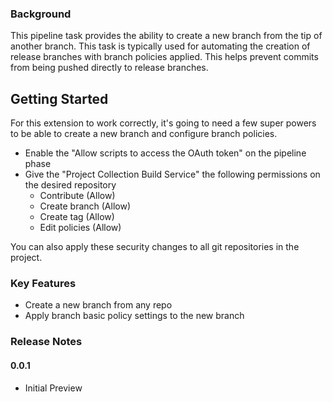 ### Background

This pipeline task provides the ability to create a new branch from the tip of another branch. This task is typically used for automating the creation of release branches with branch policies applied. This helps prevent commits from being pushed directly to release branches.

## Getting Started

For this extension to work correctly, it's going to need a few super powers to be able to create a new branch and configure branch policies.
- Enable the "Allow scripts to access the OAuth token" on the pipeline phase
- Give the "Project Collection Build Service" the following permissions on the desired repository
    - Contribute (Allow)
    - Create branch (Allow)
    - Create tag (Allow)
    - Edit policies (Allow)

You can also apply these security changes to all git repositories in the project.

### Key Features

- Create a new branch from any repo
- Apply branch basic policy settings to the new branch

### Release Notes

#### 0.0.1

- Initial Preview
